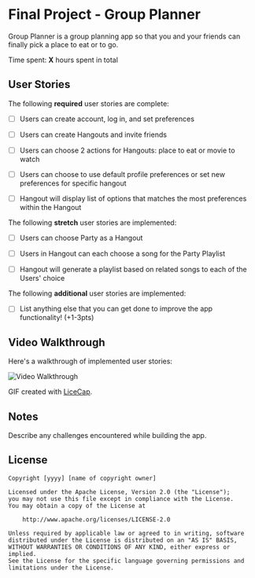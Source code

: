 # Final Project - Group Planner

Group Planner is a group planning app so that you and your friends can finally
pick a place to eat or to go.

Time spent: **X** hours spent in total

## User Stories

The following **required** user stories are complete:

- [ ] Users can create account, log in, and set preferences
- [ ] Users can create Hangouts and invite friends 
- [ ] Users can choose 2 actions for Hangouts: place to eat or movie to watch
- [ ] Users can choose to use default profile preferences or set new preferences
  for specific hangout
- [ ] Hangout will display list of options that matches the most preferences
  within the Hangout


The following **stretch** user stories are implemented:

- [ ] Users can choose Party as a Hangout
- [ ] Users in Hangout can each choose a song for the Party Playlist
- [ ] Hangout will generate a playlist based on related songs to each of the
  Users' choice


The following **additional** user stories are implemented:

- [ ] List anything else that you can get done to improve the app functionality! (+1-3pts)


## Video Walkthrough

Here's a walkthrough of implemented user stories:

<img src='http://i.imgur.com/link/to/your/gif/file.gif' title='Video Walkthrough' width='' alt='Video Walkthrough' />

GIF created with [LiceCap](http://www.cockos.com/licecap/).

## Notes

Describe any challenges encountered while building the app.

## License

    Copyright [yyyy] [name of copyright owner]

    Licensed under the Apache License, Version 2.0 (the "License");
    you may not use this file except in compliance with the License.
    You may obtain a copy of the License at

        http://www.apache.org/licenses/LICENSE-2.0

    Unless required by applicable law or agreed to in writing, software
    distributed under the License is distributed on an "AS IS" BASIS,
    WITHOUT WARRANTIES OR CONDITIONS OF ANY KIND, either express or implied.
    See the License for the specific language governing permissions and
    limitations under the License.
